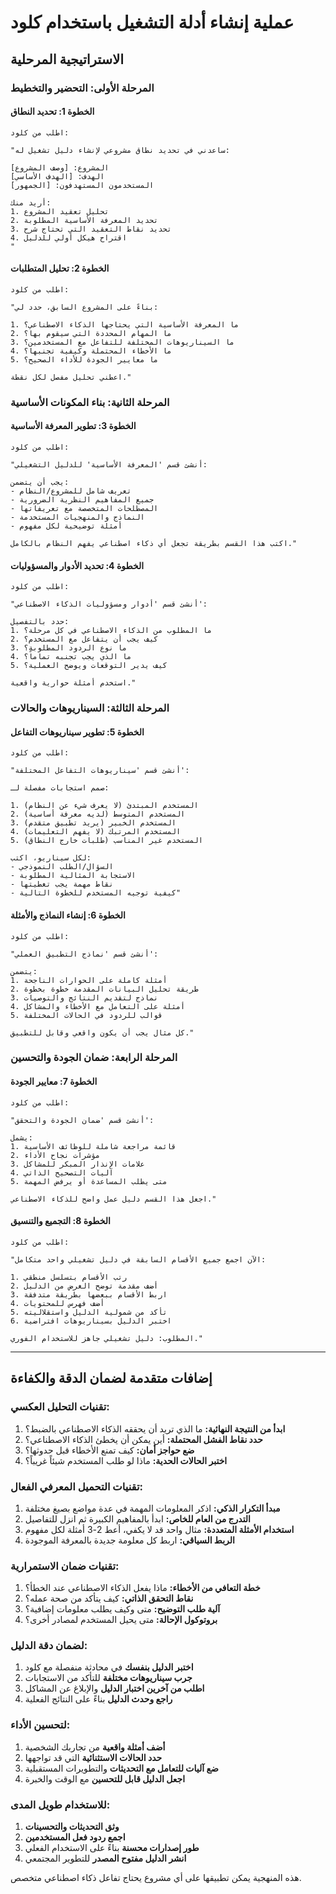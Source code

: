 # عملية إنشاء أدلة التشغيل باستخدام كلود

## الاستراتيجية المرحلية

### المرحلة الأولى: التحضير والتخطيط

#### الخطوة 1: تحديد النطاق
```
اطلب من كلود:

"ساعدني في تحديد نطاق مشروعي لإنشاء دليل تشغيل له:

المشروع: [وصف المشروع]
الهدف: [الهدف الأساسي]
المستخدمون المستهدفون: [الجمهور]

أريد منك:
1. تحليل تعقيد المشروع
2. تحديد المعرفة الأساسية المطلوبة
3. تحديد نقاط التعقيد التي تحتاج شرح
4. اقتراح هيكل أولي للدليل
"
```

#### الخطوة 2: تحليل المتطلبات
```
اطلب من كلود:

"بناءً على المشروع السابق، حدد لي:

1. ما المعرفة الأساسية التي يحتاجها الذكاء الاصطناعي؟
2. ما المهام المحددة التي سيقوم بها؟
3. ما السيناريوهات المختلفة للتفاعل مع المستخدمين؟
4. ما الأخطاء المحتملة وكيفية تجنبها؟
5. ما معايير الجودة للأداء الصحيح؟

اعطني تحليل مفصل لكل نقطة."
```

### المرحلة الثانية: بناء المكونات الأساسية

#### الخطوة 3: تطوير المعرفة الأساسية
```
اطلب من كلود:

"أنشئ قسم 'المعرفة الأساسية' للدليل التشغيلي:

يجب أن يتضمن:
- تعريف شامل للمشروع/النظام
- جميع المفاهيم النظرية الضرورية
- المصطلحات المتخصصة مع تعريفاتها
- النماذج والمنهجيات المستخدمة
- أمثلة توضيحية لكل مفهوم

اكتب هذا القسم بطريقة تجعل أي ذكاء اصطناعي يفهم النظام بالكامل."
```

#### الخطوة 4: تحديد الأدوار والمسؤوليات
```
اطلب من كلود:

"أنشئ قسم 'أدوار ومسؤوليات الذكاء الاصطناعي':

حدد بالتفصيل:
1. ما المطلوب من الذكاء الاصطناعي في كل مرحلة؟
2. كيف يجب أن يتفاعل مع المستخدم؟
3. ما نوع الردود المطلوبة؟
4. ما الذي يجب تجنبه تماماً؟
5. كيف يدير التوقعات ويوضح العملية؟

استخدم أمثلة حوارية واقعية."
```

### المرحلة الثالثة: السيناريوهات والحالات

#### الخطوة 5: تطوير سيناريوهات التفاعل
```
اطلب من كلود:

"أنشئ قسم 'سيناريوهات التفاعل المختلفة':

صمم استجابات مفصلة لـ:

1. المستخدم المبتدئ (لا يعرف شيء عن النظام)
2. المستخدم المتوسط (لديه معرفة أساسية)
3. المستخدم الخبير (يريد تطبيق متقدم)
4. المستخدم المرتبك (لا يفهم التعليمات)
5. المستخدم غير المناسب (طلبات خارج النطاق)

لكل سيناريو، اكتب:
- السؤال/الطلب النموذجي
- الاستجابة المثالية المطلوبة
- نقاط مهمة يجب تغطيتها
- كيفية توجيه المستخدم للخطوة التالية"
```

#### الخطوة 6: إنشاء النماذج والأمثلة
```
اطلب من كلود:

"أنشئ قسم 'نماذج التطبيق العملي':

يتضمن:
1. أمثلة كاملة على الحوارات الناجحة
2. طريقة تحليل البيانات المقدمة خطوة بخطوة
3. نماذج لتقديم النتائج والتوصيات
4. أمثلة على التعامل مع الأخطاء والمشاكل
5. قوالب للردود في الحالات المختلفة

كل مثال يجب أن يكون واقعي وقابل للتطبيق."
```

### المرحلة الرابعة: ضمان الجودة والتحسين

#### الخطوة 7: معايير الجودة
```
اطلب من كلود:

"أنشئ قسم 'ضمان الجودة والتحقق':

يشمل:
1. قائمة مراجعة شاملة للوظائف الأساسية
2. مؤشرات نجاح الأداء
3. علامات الإنذار المبكر للمشاكل
4. آليات التصحيح الذاتي
5. متى يطلب المساعدة أو يرفض المهمة

اجعل هذا القسم دليل عمل واضح للذكاء الاصطناعي."
```

#### الخطوة 8: التجميع والتنسيق
```
اطلب من كلود:

"الآن اجمع جميع الأقسام السابقة في دليل تشغيلي واحد متكامل:

1. رتب الأقسام بتسلسل منطقي
2. أضف مقدمة توضح الغرض من الدليل
3. اربط الأقسام ببعضها بطريقة متدفقة
4. أضف فهرس للمحتويات
5. تأكد من شمولية الدليل واستقلاليته
6. اختبر الدليل بسيناريوهات افتراضية

المطلوب: دليل تشغيلي جاهز للاستخدام الفوري."
```

---

## إضافات متقدمة لضمان الدقة والكفاءة

### تقنيات التحليل العكسي:
1. **ابدأ من النتيجة النهائية:** ما الذي تريد أن يحققه الذكاء الاصطناعي بالضبط؟
2. **حدد نقاط الفشل المحتملة:** أين يمكن أن يخطئ الذكاء الاصطناعي؟
3. **ضع حواجز أمان:** كيف تمنع الأخطاء قبل حدوثها؟
4. **اختبر الحالات الحدية:** ماذا لو طلب المستخدم شيئاً غريباً؟

### تقنيات التحميل المعرفي الفعال:
1. **مبدأ التكرار الذكي:** اذكر المعلومات المهمة في عدة مواضع بصيغ مختلفة
2. **التدرج من العام للخاص:** ابدأ بالمفاهيم الكبيرة ثم انزل للتفاصيل
3. **استخدام الأمثلة المتعددة:** مثال واحد قد لا يكفي، أعط 2-3 أمثلة لكل مفهوم
4. **الربط السياقي:** اربط كل معلومة جديدة بالمعرفة الموجودة

### تقنيات ضمان الاستمرارية:
1. **خطة التعافي من الأخطاء:** ماذا يفعل الذكاء الاصطناعي عند الخطأ؟
2. **نقاط التحقق الذاتي:** كيف يتأكد من صحة عمله؟
3. **آلية طلب التوضيح:** متى وكيف يطلب معلومات إضافية؟
4. **بروتوكول الإحالة:** متى يحيل المستخدم لمصادر أخرى؟

### لضمان دقة الدليل:
1. **اختبر الدليل بنفسك** في محادثة منفصلة مع كلود
2. **جرب سيناريوهات مختلفة** للتأكد من الاستجابات
3. **اطلب من آخرين اختبار الدليل** والإبلاغ عن المشاكل
4. **راجع وحدث الدليل** بناءً على النتائج الفعلية

### لتحسين الأداء:
1. **أضف أمثلة واقعية** من تجاربك الشخصية
2. **حدد الحالات الاستثنائية** التي قد تواجهها
3. **ضع آليات للتعامل مع التحديثات** والتطويرات المستقبلية
4. **اجعل الدليل قابل للتحسين** مع الوقت والخبرة

### للاستخدام طويل المدى:
1. **وثق التحديثات والتحسينات**
2. **اجمع ردود فعل المستخدمين**
3. **طور إصدارات محسنة** بناءً على الاستخدام الفعلي
4. **انشر الدليل مفتوح المصدر** للتطوير المجتمعي

هذه المنهجية يمكن تطبيقها على أي مشروع يحتاج تفاعل ذكاء اصطناعي متخصص.
